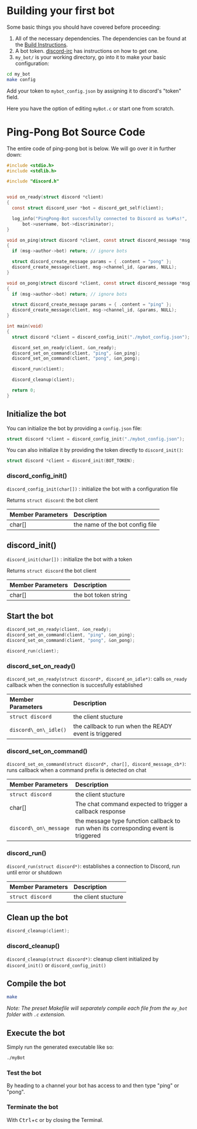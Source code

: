# Building your first bot

Some basic things you should have covered before proceeding:

1. All of the necessary dependencies. The dependencies can be found at the [Build Instructions](/README.md#build-instructions).
2. A bot token. [discord-irc](https://github.com/reactiflux/discord-irc/wiki/Creating-a-discord-bot-&-getting-a-token) has instructions on how to get one.
3. `my_bot/` is your working directory, go into it to make your basic configuration:

```sh
cd my_bot
make config
```

Add your token to `mybot_config.json` by assigning it to discord's "token" field.

 Here you have the option of editing `myBot.c` or start one from scratch.

# Ping-Pong Bot Source Code

The entire code of ping-pong bot is below. We will go over it in further down:

```c
#include <stdio.h>
#include <stdlib.h>

#include "discord.h"


void on_ready(struct discord *client)
{
  const struct discord_user *bot = discord_get_self(client);

  log_info("PingPong-Bot succesfully connected to Discord as %s#%s!",
      bot->username, bot->discriminator);
}

void on_ping(struct discord *client, const struct discord_message *msg)
{
  if (msg->author->bot) return; // ignore bots

  struct discord_create_message params = { .content = "pong" };
  discord_create_message(client, msg->channel_id, &params, NULL);
}

void on_pong(struct discord *client, const struct discord_message *msg)
{
  if (msg->author->bot) return; // ignore bots

  struct discord_create_message params = { .content = "ping" };
  discord_create_message(client, msg->channel_id, &params, NULL);
}

int main(void)
{
  struct discord *client = discord_config_init("./mybot_config.json");

  discord_set_on_ready(client, &on_ready);
  discord_set_on_command(client, "ping", &on_ping);
  discord_set_on_command(client, "pong", &on_pong);

  discord_run(client);

  discord_cleanup(client);

  return 0;
}
```

## Initialize the bot

You can initialize the bot by providing a `config.json` file:

```c
struct discord *client = discord_config_init("./mybot_config.json");
```

You can also initialize it by providing the token directly to `discord_init()`:

```c
struct discord *client = discord_init(BOT_TOKEN);
```

### discord\_config\_init()

`discord_config_init(char[])` : initialize the bot with a configuration file

Returns `struct discord`: the bot client

| Member Parameters | Description                     |
| :---------------- | :------------------------------ |
| char[]            | the name of the bot config file |

## discord\_init()

`discord_init(char[])` : initialize the bot with a token

Returns `struct discord` the bot client

| Member Parameters | Description          |
| :---------------- | :------------------- |
| char[]            | the bot token string |

## Start the bot

```c
discord_set_on_ready(client, &on_ready);
discord_set_on_command(client, "ping", &on_ping);
discord_set_on_command(client, "pong", &on_pong);

discord_run(client);
```

### discord\_set\_on\_ready()

`discord_set_on_ready(struct discord*, discord_on_idle*)`: calls `on_ready` callback when the connection is succesfully established

| Member Parameters     | Description                                           |
| :---------------------| :---------------------------------------------------- |
| `struct discord`      | the client stucture                                   |
| `discord\_on\_idle()` | the callback to run when the READY event is triggered |

### discord\_set\_on\_command()

`discord_set_on_command(struct discord*, char[], discord_message_cb*)`: runs callback when a command prefix is detected on chat

| Member Parameters      | Description                                                                         |
| :----------------------| :---------------------------------------------------------------------------------- |
| `struct discord`       | the client stucture                                                                 |
| char[]                 | The chat command expected to trigger a callback response                            |
| `discord\_on\_message` | the message type function callback to run when its corresponding event is triggered |

### discord\_run()

`discord_run(struct discord*)`: establishes a connection to Discord, run until error or shutdown

| Member Parameters | Description         |
| :-----------------| :------------------ |
| `struct discord`  | the client stucture |

## Clean up the bot

```c
discord_cleanup(client);
```

### discord\_cleanup()

`discord_cleanup(struct discord*)`: cleanup client initialized by `discord_init()` or `discord_config_init()`

## Compile the bot

```bash
make
```

*Note: The preset Makefile will separately compile each file from the `my_bot` folder with `.c` extension.*

## Execute the bot

Simply run the generated executable like so:

```bash
./myBot
```

### Test the bot

By heading to a channel your bot has access to and then type "ping" or "pong".

### Terminate the bot

With <kbd>Ctrl</kbd>+<kbd>c</kbd> or by closing the Terminal.
